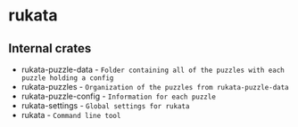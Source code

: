 # rukata

## Internal crates
- rukata-puzzle-data - `Folder containing all of the puzzles with each puzzle holding a config`
- rukata-puzzles - `Organization of the puzzles from rukata-puzzle-data`
- rukata-puzzle-config - `Information for each puzzle`
- rukata-settings - `Global settings for rukata`
- rukata - `Command line tool`